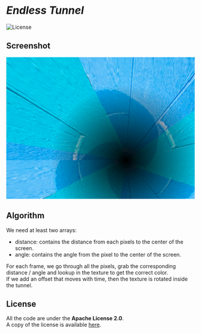 # *Endless Tunnel*

![License](https://img.shields.io/badge/license-Apache--2.0-blue.svg?style=flat-square)

## **Screenshot**

![screenshot](../../images/screenshot/ts-tunnel.png)


## **Algorithm**

We need at least two arrays:

- distance: contains the distance from each pixels to the center of the screen.
- angle: contains the angle from the pixel to the center of the screen.

For each frame, we go through all the pixels, grab the corresponding distance / angle and 
lookup in the texture to get the correct color.  
If we add an offset that moves with time, then the texture is rotated inside the tunnel.


## **License**

All the code are under the **Apache License 2.0**.  
A copy of the license is available [here](https://choosealicense.com/licenses/apache-2.0/).
